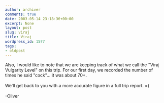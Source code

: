 ```yaml
---
author: archiver
comments: true
date: 2003-05-14 23:18:36+00:00
excerpt: None
layout: post
slug: viraj
title: Viraj
wordpress_id: 1577
tags:
- oldpost
---
```


Also, I would like to note that we are keeping track of what we call the "Viraj Vulgarity Level" on this trip.  For our first day, we recorded the number of times he said "cock"... it was about 70+.<br /><br />We'll get back to you with a more accurate figure in a full trip report. =)<br /><br />-Oliver
